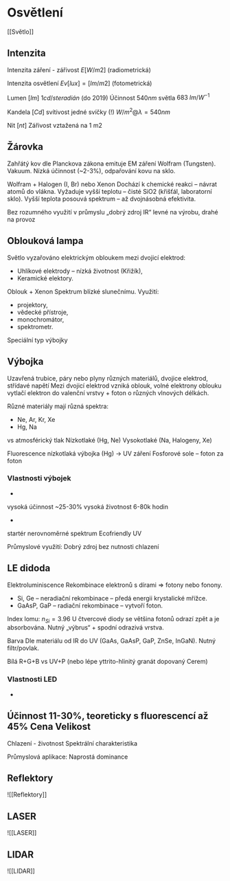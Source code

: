 # Osvětlení
[[Světlo]]
## Intenzita
Intenzita záření - zářivost $E [W/m2]$ (radiometrická)

Intenzita osvětlení $Ev [lux] = [lm/m2]$ (fotometrická)

Lumen $[lm]$
$1 cd / steradián$ (do 2019)
Účinnost $540nm$ světla $683 \; lm/W^{-1}$

Kandela $[Cd]$
svítivost jedné svíčky (!)
$W/ m^2  @ λ = 540 nm$

Nit $[nt]$
Zářivost vztažená na 1 m2

## Žárovka
Zahřátý kov dle Planckova zákona emituje EM záření
Wolfram (Tungsten). Vakuum. Nízká účinnost (~2-3%), odpařování kovu na sklo.

Wolfram + Halogen (I, Br) nebo Xenon
Dochází k chemické reakci – návrat atomů do vlákna. Vyžaduje vyšší teplotu – čisté SiO2 (křišťál, laboratorní sklo). Vyšší teplota posouvá spektrum – až dvojnásobná efektivita.

Bez rozumného využití v průmyslu
„dobrý zdroj IR“
levné na výrobu, drahé na provoz

## Oblouková lampa
Světlo vyzařováno elektrickým obloukem mezi dvojicí elektrod:
- Uhlíkové elektrody – nízká životnost (Křižík),
- Keramické elektory.

Oblouk + Xenon
Spektrum blízké slunečnímu. Využití:
- projektory,
- vědecké přístroje,
- monochromátor, 
- spektrometr.

Speciální typ výbojky

## Výbojka
Uzavřená trubice, páry nebo plyny různých materiálů, dvojice elektrod, střídavé napětí
Mezi dvojicí elektrod vzniká oblouk, volné elektrony oblouku vytlačí elektron do valenční vrstvy + foton o různých vlnových délkách.

Různé materiály mají různá spektra:
- Ne, Ar, Kr, Xe
- Hg, Na

vs atmosférický tlak
Nízkotlaké (Hg, Ne)
Vysokotlaké (Na, Halogeny, Xe)

Fluorescence
nízkotlaká výbojka (Hg) -> UV záření
Fosforové sole – foton za foton

### Vlastnosti výbojek
+
vysoká účinnost ~25-30%
vysoká životnost 6-80k hodin

-
startér
nerovnoměrné spektrum
Ecofriendly
UV

Průmyslové využití:
Dobrý zdroj bez nutnosti chlazení

## LE didoda
Elektroluminiscence
Rekombinace elektronů s dírami => fotony nebo fonony.
- Si, Ge – neradiační rekombinace – předá energii krystalické mřížce.
- GaAsP, GaP – radiační rekombinace – vytvoří foton.

Index lomu: $n_{Si} = 3.96$
U čtvercové diody se většina fotonů odrazí zpět a je absorbována.
Nutný „výbrus“ + spodní odrazivá vrstva.

Barva
Dle materiálu od IR do UV (GaAs, GaAsP, GaP, ZnSe, InGaN).
Nutný filtr/povlak.

Bílá
R+G+B vs UV+P (nebo lépe yttrito-hlinitý granát dopovaný Cerem)

### Vlastnosti LED
+
Účinnost 11-30%, teoreticky s fluorescencí až 45%
Cena
Velikost
-
Chlazení - životnost
Spektrální charakteristika

Průmyslová aplikace:
Naprostá dominance

## Reflektory
![[Reflektory]]
## LASER
![[LASER]]
## LIDAR
![[LIDAR]]